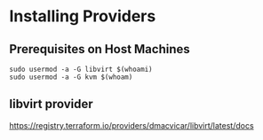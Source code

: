 # Installing Providers
## Prerequisites on Host Machines
```
sudo usermod -a -G libvirt $(whoami)
sudo usermod -a -G kvm $(whoam)
```
## libvirt provider
https://registry.terraform.io/providers/dmacvicar/libvirt/latest/docs
